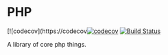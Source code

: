 # PHP

[![codecov](https://codecov[![codecov](https://codecov.io/gh/LeeBrooks3/php/branch/master/graph/badge.svg)](https://codecov.io/gh/LeeBrooks3/php)
[![Build Status](https://travis-ci.org/LeeBrooks3/php.svg?branch=master)](https://travis-ci.org/LeeBrooks3/php)

A library of core php things.
